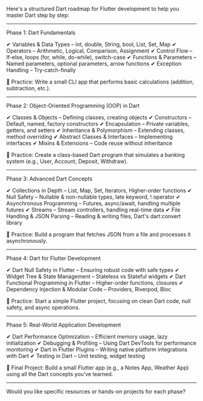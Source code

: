 Here's a structured Dart roadmap for Flutter development to help you master Dart step by step:


---

Phase 1: Dart Fundamentals

✔ Variables & Data Types – int, double, String, bool, List, Set, Map
✔ Operators – Arithmetic, Logical, Comparison, Assignment
✔ Control Flow – If-else, loops (for, while, do-while), switch-case
✔ Functions & Parameters – Named parameters, optional parameters, arrow functions
✔ Exception Handling – Try-catch-finally

📌 Practice: Write a small CLI app that performs basic calculations (addition, subtraction, etc.).


---

Phase 2: Object-Oriented Programming (OOP) in Dart

✔ Classes & Objects – Defining classes, creating objects
✔ Constructors – Default, named, factory constructors
✔ Encapsulation – Private variables, getters, and setters
✔ Inheritance & Polymorphism – Extending classes, method overriding
✔ Abstract Classes & Interfaces – Implementing interfaces
✔ Mixins & Extensions – Code reuse without inheritance

📌 Practice: Create a class-based Dart program that simulates a banking system (e.g., User, Account, Deposit, Withdraw).


---

Phase 3: Advanced Dart Concepts

✔ Collections in Depth – List, Map, Set, Iterators, Higher-order functions
✔ Null Safety – Nullable & non-nullable types, late keyword, ! operator
✔ Asynchronous Programming – Futures, async/await, handling multiple futures
✔ Streams – Stream controllers, handling real-time data
✔ File Handling & JSON Parsing – Reading & writing files, Dart's dart:convert library

📌 Practice: Build a program that fetches JSON from a file and processes it asynchronously.


---

Phase 4: Dart for Flutter Development

✔ Dart Null Safety in Flutter – Ensuring robust code with safe types
✔ Widget Tree & State Management – Stateless vs Stateful widgets
✔ Dart Functional Programming in Flutter – Higher-order functions, closures
✔ Dependency Injection & Modular Code – Providers, Riverpod, Bloc

📌 Practice: Start a simple Flutter project, focusing on clean Dart code, null safety, and async operations.


---

Phase 5: Real-World Application Development

✔ Dart Performance Optimization – Efficient memory usage, lazy initialization
✔ Debugging & Profiling – Using Dart DevTools for performance monitoring
✔ Dart in Flutter Plugins – Writing native platform integrations with Dart
✔ Testing in Dart – Unit testing, widget testing

📌 Final Project: Build a small Flutter app (e.g., a Notes App, Weather App) using all the Dart concepts you’ve learned.


---

Would you like specific resources or hands-on projects for each phase?

